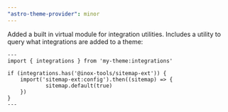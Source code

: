 ```yaml
---
"astro-theme-provider": minor
---
```


Added a built in virtual module for integration utilities. Includes a utility to query what integrations are added to a theme:

```astro
---
import { integrations } from 'my-theme:integrations'

if (integrations.has('@inox-tools/sitemap-ext')) {
	import('sitemap-ext:config').then((sitemap) => {
			sitemap.default(true)
	})
}
---
```